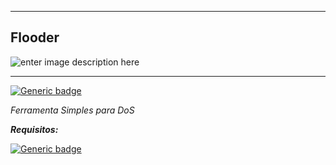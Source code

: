 ***

## Flooder

![enter image description here](https://cdn.discordapp.com/attachments/1000104871971790878/1000497732064116888/aaa.png)
***
[![Generic badge](https://forthebadge.com/images/badges/made-with-python.svg)](https://shields.io/)

*Ferramenta Simples para DoS*


***Requisitos:***

[![Generic badge](https://img.shields.io/badge/Linguagem-PYTHON3-skyblue.svg)](https://www.python.org/downloads/)
